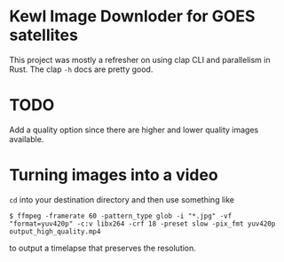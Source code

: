 # Kewl Image Downloder for GOES satellites

This project was mostly a refresher on using clap CLI and parallelism in Rust.
The clap `-h` docs are pretty good.

# TODO

Add a quality option since there are higher and lower quality images available.

# Turning images into a video

`cd` into your destination directory and then use something like

```shell
$ ffmpeg -framerate 60 -pattern_type glob -i "*.jpg" -vf "format=yuv420p" -c:v libx264 -crf 18 -preset slow -pix_fmt yuv420p output_high_quality.mp4
```

to output a timelapse that preserves the resolution.
